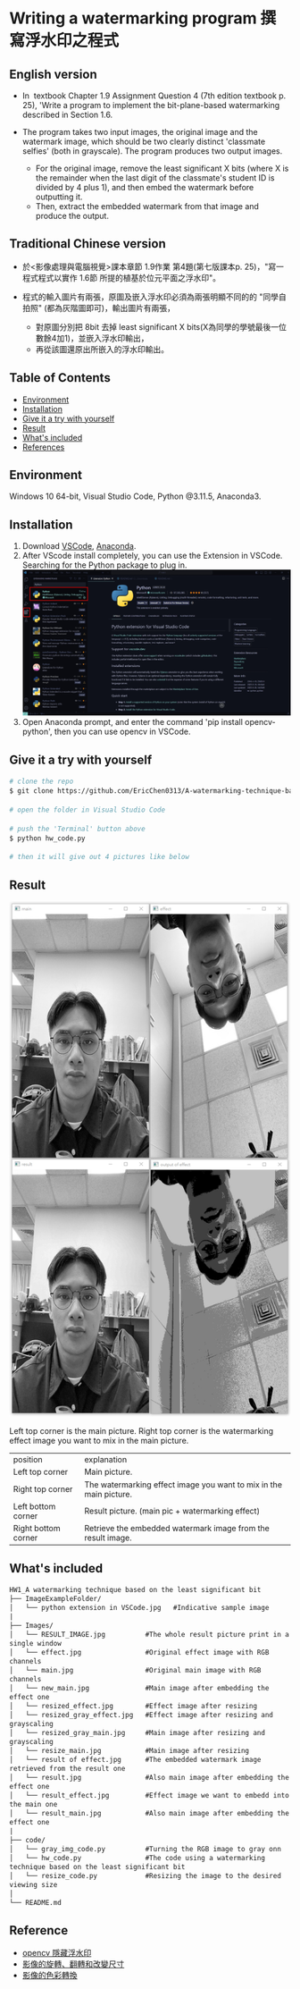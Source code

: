 # Writing a watermarking program 撰寫浮水印之程式
## English version
* In <Image Processing and Computer Vision> textbook Chapter 1.9 Assignment Question 4 (7th edition textbook p. 25), 'Write a program to implement the bit-plane-based watermarking described in Section 1.6.

* The program takes two input images, the original image and the watermark image, which should be two clearly distinct 'classmate selfies' (both in grayscale). The program produces two output images.
  * For the original image, remove the least significant X bits (where X is the remainder when the last digit of the classmate's student ID is divided by 4 plus 1), and then embed the watermark before outputting it.
  * Then, extract the embedded watermark from that image and produce the output.
## Traditional Chinese version
* 於<影像處理與電腦視覺>課本章節 1.9作業 第4題(第七版課本p. 25)，"寫一程式程式以實作 1.6節 所提的植基於位元平面之浮水印"。

* 程式的輸入圖片有兩張，原圖及嵌入浮水印必須為兩張明顯不同的的 "同學自拍照" (都為灰階圖即可)，輸出圖片有兩張，
  * 對原圖分別把 8bit  去掉 least significant X bits(X為同學的學號最後一位數餘4加1)，並嵌入浮水印輸出，
  * 再從該圖還原出所嵌入的浮水印輸出。


## Table of Contents

- [Environment](#environment)
- [Installation](#installation)
- [Give it a try with yourself](#give-it-a-try-with-yourself)
- [Result](#result)
- [What's included](#whats-included)
- [References](#references)

## Environment

Windows 10 64-bit, Visual Studio Code, Python @3.11.5, Anaconda3.

## Installation

1. Download [VSCode](https://code.visualstudio.com/Download), [Anaconda](https://www.anaconda.com/download).
2. After VScode install completely, you can use the Extension in VSCode. Searching for the Python package to plug in. 
![python extension](https://github.com/EricChen0313/A-watermarking-technique-based-on-the-least-significant-bit/blob/main/HW1_A%20watermarking%20technique%20based%20on%20the%20least%20significant%20bit/ImageExampleFolder/python%20extension%20in%20VSCode.jpg)
3. Open Anaconda prompt, and enter the command 'pip install opencv-python', then you can use opencv in VSCode.

## Give it a try with yourself

```bash
# clone the repo
$ git clone https://github.com/EricChen0313/A-watermarking-technique-based-on-the-least-significant-bit.git

# open the folder in Visual Studio Code

# push the 'Terminal' button above
$ python hw_code.py

# then it will give out 4 pictures like below
```

## Result
![Result Image](https://github.com/EricChen0313/A-watermarking-technique-based-on-the-least-significant-bit/blob/main/HW1_A%20watermarking%20technique%20based%20on%20the%20least%20significant%20bit/Images/RESULT_IMAGE.jpg)

Left top corner is the main picture.
Right top corner is the watermarking effect image you want to mix in the main picture.

<table>
    <tr> 
        <td>position</td>
        <td>explanation</td>
    </tr>
    <tr> 
        <td>Left top corner</td>
        <td>Main picture.</td>
    </tr>
    <tr> 
        <td>Right top corner</td>
        <td>The watermarking effect image you want to mix in the main picture.</td>
    </tr>
     <tr> 
        <td>Left bottom corner</td>
        <td>Result picture. (main pic + watermarking effect)</td>
    </tr>
    <tr> 
        <td>Right bottom corner</td>
        <td>Retrieve the embedded watermark image from the result image.</td>
    </tr>
</table>

## What's included
```
HW1_A watermarking technique based on the least significant bit
├── ImageExampleFolder/              
│   └── python extension in VSCode.jpg   #Indicative sample image
|
├── Images/              
│   └── RESULT_IMAGE.jpg          #The whole result picture print in a single window
│   └── effect.jpg                #Original effect image with RGB channels
│   └── main.jpg                  #Original main image with RGB channels
│   └── new_main.jpg              #Main image after embedding the effect one 
│   └── resized_effect.jpg        #Effect image after resizing
│   └── resized_gray_effect.jpg   #Effect image after resizing and grayscaling
│   └── resized_gray_main.jpg     #Main image after resizing and grayscaling
│   └── resize_main.jpg           #Main image after resizing
│   └── result of effect.jpg      #The embedded watermark image retrieved from the result one
│   └── result.jpg                #Also main image after embedding the effect one  
│   └── result_effect.jpg         #Effect image we want to embedd into the main one 
│   └── result_main.jpg           #Also main image after embedding the effect one  
|
├── code/              
│   └── gray_img_code.py          #Turning the RGB image to gray onn  
│   └── hw_code.py                #The code using a watermarking technique based on the least significant bit 
│   └── resize_code.py            #Resizing the image to the desired viewing size
│
└── README.md
```

## Reference
- [opencv 隱藏浮水印](https://benjaminnl.pixnet.net/blog/post/59461240-opencv-%E9%9A%B1%E8%97%8F%E6%B5%AE%E6%B0%B4%E5%8D%B0)
- [影像的旋轉、翻轉和改變尺寸](https://steam.oxxostudio.tw/category/python/ai/opencv-resize.html)
- [影像的色彩轉換](https://steam.oxxostudio.tw/category/python/ai/opencv-cvtcolor.html)
